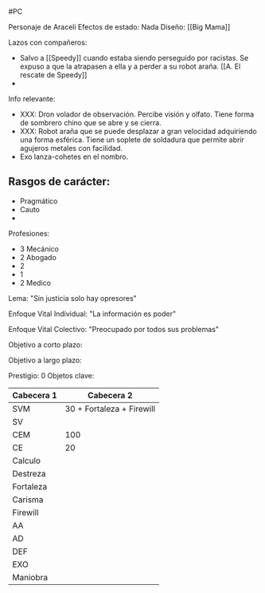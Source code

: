 #PC 

Personaje de Araceli
Efectos de estado: Nada
Diseño: [[Big Mama]]

Lazos con compañeros:
- Salvo a [[Speedy]] cuando estaba siendo perseguido por racistas. Se expuso a que la atrapasen a ella y a perder a su robot araña. [[A. El rescate de Speedy]]
- 

Info relevante:
- XXX: Dron volador de observación. Percibe visión y olfato. Tiene forma de sombrero chino que se abre y se cierra.
- XXX: Robot araña que se puede desplazar a gran velocidad adquiriendo una forma esférica. Tiene un soplete de soldadura que permite abrir agujeros metales con facilidad.
- Exo lanza-cohetes en el nombro.

Rasgos de carácter:
- 
- Pragmático
- Cauto
- 

Profesiones:
- 3 Mecánico
- 2 Abogado
- 2
- 1
- 2 Medico

Lema:
"Sin justicia solo hay opresores"

Enfoque Vital Individual:
"La información es poder"

Enfoque Vital Colectivo:
"Preocupado por todos sus problemas"

Objetivo a corto plazo:

Objetivo a largo plazo:

Prestigio: 0
Objetos clave:

| Cabecera 1 | Cabecera 2 |
| ---|---|
|SVM |30 + Fortaleza + Firewill |
|SV| |
|CEM| 100|
|CE | 20|
|Calculo| |
|Destreza||
|Fortaleza|| 
|Carisma||
|Firewill|| 
|AA||
|AD||
|DEF|| 
|EXO||
|Maniobra|| 
